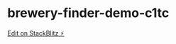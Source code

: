 # brewery-finder-demo-c1tc

[Edit on StackBlitz ⚡️](https://stackblitz.com/edit/brewery-finder-demo-c1tc)